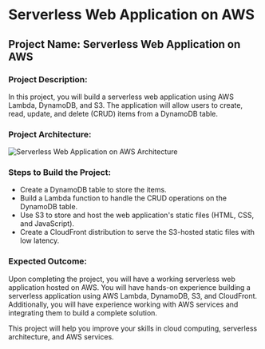 # Serverless Web Application on AWS

## Project Name: Serverless Web Application on AWS

### Project Description:

In this project, you will build a serverless web application using AWS Lambda, DynamoDB, and S3. The application will allow users to create, read, update, and delete (CRUD) items from a DynamoDB table.

### Project Architecture:

![Serverless Web Application on AWS Architecture](your_image_link_here)

### Steps to Build the Project:

* Create a DynamoDB table to store the items.
* Build a Lambda function to handle the CRUD operations on the DynamoDB table.
* Use S3 to store and host the web application's static files (HTML, CSS, and JavaScript).
* Create a CloudFront distribution to serve the S3-hosted static files with low latency.

### Expected Outcome:

Upon completing the project, you will have a working serverless web application hosted on AWS.
You will have hands-on experience building a serverless application using AWS Lambda, DynamoDB, S3, and CloudFront.
Additionally, you will have experience working with AWS services and integrating them to build a complete solution.

This project will help you improve your skills in cloud computing, serverless architecture, and AWS services.
